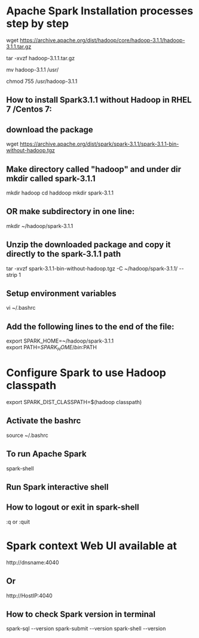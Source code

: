 # Apache Spark Installation processes step by step

wget https://archive.apache.org/dist/hadoop/core/hadoop-3.1.1/hadoop-3.1.1.tar.gz

tar -xvzf hadoop-3.1.1.tar.gz

mv hadoop-3.1.1 /usr/

chmod 755 /usr/hadoop-3.1.1


## How to install Spark3.1.1 without Hadoop in RHEL 7 /Centos 7:
## download the package
wget https://archive.apache.org/dist/spark/spark-3.1.1/spark-3.1.1-bin-without-hadoop.tgz

## Make directory called "hadoop" and under dir mkdir called spark-3.1.1
mkdir hadoop
cd haddoop
mkdir spark-3.1.1

## OR make subdirectory in one line:
mkdir ~/hadoop/spark-3.1.1

## Unzip the downloaded package and copy it directly to the spark-3.1.1 path
tar -xvzf spark-3.1.1-bin-without-hadoop.tgz -C ~/hadoop/spark-3.1.1/ --strip 1

## Setup environment variables

vi ~/.bashrc

## Add the following lines to the end of the file:

export SPARK_HOME=~/hadoop/spark-3.1.1                                
export PATH=$SPARK_HOME/bin:$PATH
# Configure Spark to use Hadoop classpath
export SPARK_DIST_CLASSPATH=$(hadoop classpath)

## Activate the bashrc
source ~/.bashrc

## To run Apache Spark
spark-shell

## Run Spark interactive shell

## How to logout or exit in spark-shell
:q or :quit
# Spark context Web UI available at 
http://dnsname:4040

## Or
http://HostIP:4040

## How to check Spark version in terminal
spark-sql --version
spark-submit --version
spark-shell --version
